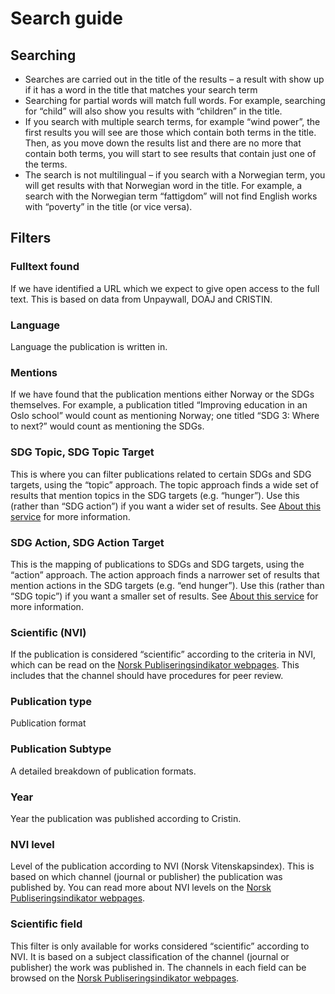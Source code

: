 # Search guide

## Searching
* Searches are carried out in the title of the results – a result with show up if it has a word in the title that matches your search term
* Searching for partial words will match full words. For example, searching for “child” will also show you results with “children” in the title. 
* If you search with multiple search terms, for example “wind power”, the first results you will see are those which contain both terms in the title. Then, as you move down the results list and there are no more that contain both terms, you will start to see results that contain just one of the terms. 
* The search is not multilingual – if you search with a Norwegian term, you will get results with that Norwegian word in the title. For example, a search with the Norwegian term “fattigdom” will not find English works with “poverty” in the title (or vice versa).  
## Filters
### Fulltext found
If we have identified a URL which we expect to give open access to the full text. This is based on data from Unpaywall, DOAJ and CRISTIN.
### Language
Language the publication is written in.
### Mentions
If we have found that the publication mentions either Norway or the SDGs themselves. For example, a publication titled “Improving education in an Oslo school” would count as mentioning Norway; one titled “SDG 3: Where to next?” would count as mentioning the SDGs.
### SDG Topic, SDG Topic Target
This is where you can filter publications related to certain SDGs and SDG targets, using the “topic” approach. The topic approach finds a wide set of results that mention topics in the SDG targets (e.g. “hunger”). Use this (rather than “SDG action”) if you want a wider set of results. See [About this service](/om/om-tjenesten) for more information.
### SDG Action, SDG Action Target 
This is the mapping of publications to SDGs and SDG targets, using the “action” approach. The action approach finds a narrower set of results that mention actions in the SDG targets (e.g. “end hunger”). Use this (rather than “SDG topic”) if you want a smaller set of results. See [About this service](/om/om-tjenesten) for more information.
### Scientific (NVI) 
If the publication is considered “scientific” according to the criteria in NVI, which can be read on the [Norsk Publiseringsindikator webpages](https://npi.hkdir.no/informasjon#definisjoner). This includes that the channel should have procedures for peer review.
### Publication type
Publication format
### Publication Subtype
A detailed breakdown of publication formats.
### Year
Year the publication was published according to Cristin. 
### NVI level
Level of the publication according to NVI (Norsk Vitenskapsindex). This is based on which channel (journal or publisher) the publication was published by. You can read more about NVI levels on the [Norsk Publiseringsindikator webpages](https://npi.hkdir.no/informasjon#nivaainndeling).
### Scientific field
This filter is only available for works considered “scientific” according to NVI. It is based on a subject classification of the channel (journal or publisher) the work was published in. The channels in each field can be browsed on the [Norsk Publiseringsindikator webpages](https://npi.hkdir.no/fagfeltoversikt).
